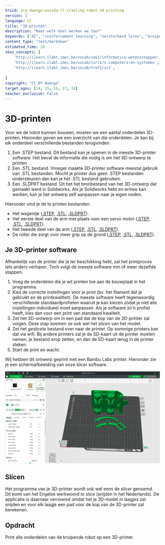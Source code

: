 ```yaml
---
hruid: org-dwengo-waisda-rl-crawling-robot-3d-printing
version: 1
language: nl
title: "3D-printen"
description: "Naar welk doel werken we toe?"
keywords: ["AI", "reïnforcement learning", "versterkend leren", "kruipende robot"]
content_type: "text/markdown"
estimated_time: 20
skos_concepts: [
    'http://ilearn.ilabt.imec.be/vocab/vak1/informatica-wetenschappen', 
    'http://ilearn.ilabt.imec.be/vocab/curr1/s-computers-en-systemen',
    'http://ilearn.ilabt.imec.be/vocab/tref1/ict',

]
copyright: "CC BY dwengo"
target_ages: [14, 15, 16, 17, 18]
teacher_exclusive: False
---
```


# 3D-printen

Voor we de robot kunnen bouwen, moeten we een aantal onderdelen 3D-printen. Hieronder geven we een overzicht van die onderdelen. Je kan bij elk onderdeel verschillende bestanden terugvinden.

1. Een .STEP bestand. Dit bestand kan je openen in de meeste 3D-printer software. Het bevat de informatie die nodig is om het 3D-ontwerp te printen.
2. Een .STL bestand. Vroeger maakte 3D-printer software meestal gebruik van .STL bestanden. Mocht je printer dus geen .STEP bestanden ondersteunen dan kan je het .STL bestand gebruiken.
3. Een .SLDPRT bestand. Dit het het bronbestand van het 3D-ontwerp dat gemaakt werd in Solidworks. Als je Solidworks hebt en ermee kan werken, kan je het ontwerp zelf aanpassen naar je eigen noden.

Hieronder vind je de te printen bestanden.

- Het wagentje ([.STEP](./final_designs/dwengo_kruipende_robot_wielen.STEP), [.STL](./final_designs/dwengo_kruipende_robot_wielen.STL), [.SLDPRT](final_designs/dwengo_kruipende_robot_wielen.SLDPRT)).
- Het eerste deel van de arm met plaats voor een servo motor ([.STEP](final_designs/servo_arm_met_servo.STEP), [.STL](./final_designs/servo_arm_met_servo.STL), [.SLDPRT](final_designs/servo_arm_met_servo.SLDPRT)).
- Het tweede deel van de arm ([.STEP](./final_designs/servo_arm_foot.STEP), [.STL](./final_designs/servo_arm_foot.STL), [.SLDPRT](final_designs/servo_arm_foot.SLDPRT)).
- De roller die zorgt voor meer grip op de grond ([.STEP](./final_designs/servo_arm_roller.STEP), [.STL](./final_designs/servo_arm_roller.STL), [.SLDPRT](final_designs/servo_arm_roller.SLDPRT)).

## Je 3D-printer software

Afhankelijk van de printer die je ter beschikking hebt, zal het printproces iets anders verlopen. Toch volgt de meeste software min of meer dezelfde stappen.

1. Voeg de onderdelen die je wil printen toe aan de bouwplaat in het programma.
2. Kies de correcte instellingen voor je print (bv. het filament dat je gebruikt en de printkwaliteit). De meeste software heeft tegenwoordig verschillende standaardprofielen waaruit je kan kiezen zodat je niet alle instellingen individueel moet aanpassen. Als je software zo'n profiel heeft, kies dan voor een print van standaard kwaliteit. 
3. Zet het 3D-ontwerp om in een pad dat de kop van de 3D-printer zal volgen. Deze stap noemen ze ook wel het *slicen* van het model.
4. Zet het *geslicete* bestand over naar de printer. Op sommige printers kan dat via wifi. Bij andere printers zal je de SD-kaart uit de printer moeten nemen, je bestand erop zetten, en dan de SD-kaart terug in de printer steken.
5. Start de print en wacht.

Wij hebben dit ontwerp geprint met een Bambu Labs printer. Hieronder zie je een schermafbeelding van onze slicer software.

![Slicer voorbeeld](img/bambu_studio_example.png)

<div class="dwengo-content sideinfo">
<h2 class="title">Slicen</h2>
<div class="content">
Het programma van je 3D-printer wordt ook wel eens de <em>slicer</em> genoemd. Dit komt van het Engelse werkwoord <em>to slice</em> (snijden in het Nederlands). De applicatie is daarnaar vernoemd omdat het je 3D-model in laagjes zal snijden en voor elk laagje een pad voor de kop van de 3D-printer zal berekenen. 
</div>
</div>

<div class="dwengo-content assignment">
<h2 class="title">Opdracht</h2>
<div class="content">
Print alle onderdelen van de kruipende robot op een 3D-printer.
</div>
</div>